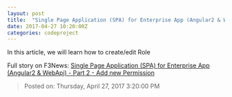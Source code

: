 ```yaml
---
layout: post
title:  "Single Page Application (SPA) for Enterprise App (Angular2 & WebApi) - Part 2 - Add new Permission"
date: 2017-04-27 10:20:00Z
categories: codeproject
---
```


In this article, we will learn how to create/edit Role


Full story on F3News: [Single Page Application (SPA) for Enterprise App (Angular2 & WebApi) - Part 2 - Add new Permission](http://www.f3nws.com/n/mFVfnG)

> Posted on: Thursday, April 27, 2017 3:20:00 PM
